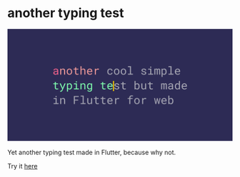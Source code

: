 # another typing test

![banner](assets/banner.png)

Yet another typing test made in Flutter, because why not.

Try it [here](http://type.jeffsieu.com/)
